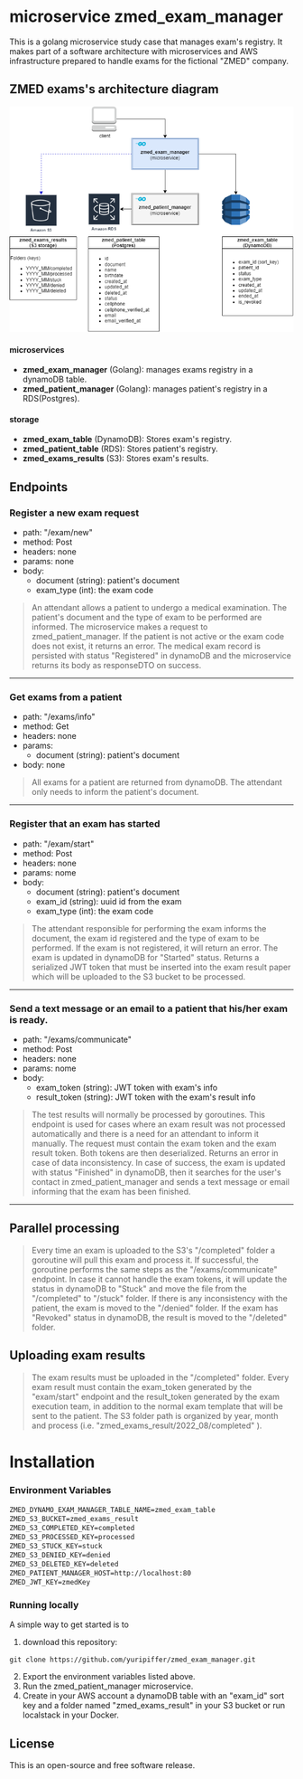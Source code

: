 # microservice zmed_exam_manager
This is a golang microservice study case that manages exam's registry.
It makes part of a software architecture with microservices and AWS infrastructure prepared to handle exams for the fictional "ZMED" company.

## ZMED exams's architecture diagram
![](zmed_diagram.png)
#### microservices
 - **zmed_exam_manager** (Golang): manages exams registry in a dynamoDB table.
 - **zmed_patient_manager** (Golang): manages patient's registry in a RDS(Postgres).

#### storage
- **zmed_exam_table** (DynamoDB): Stores exam's registry.
- **zmed_patient_table** (RDS): Stores patient's registry.
- **zmed_exams_results** (S3): Stores exam's results.


## Endpoints
### Register a new exam request
- path: "/exam/new"
- method: Post
- headers: none
- params: none
- body: 
  - document (string): patient's document
  - exam_type (int): the exam code
> An attendant allows a patient to undergo a medical examination. The patient's document and the type of exam to be performed are informed.
The microservice makes a request to zmed_patient_manager. If the patient is not active or the exam code does not exist, it returns an error.
The medical exam record is persisted with status "Registered" in dynamoDB and the microservice returns its body as responseDTO on success.
-----
### Get exams from a patient
- path: "/exams/info"
- method: Get
- headers: none
- params: 
  - document (string): patient's document
- body: none
>All exams for a patient are returned from dynamoDB. The attendant only needs to inform the patient's document.
----
### Register that an exam has started
- path: "/exam/start"
- method: Post
- headers: none
- params: nome
- body: 
  - document (string): patient's document
  - exam_id (string): uuid id from the exam
  - exam_type (int): the exam code
> The attendant responsible for performing the exam informs the document, the exam id registered and the type of exam to be performed. 
> If the exam is not registered, it will return an error. 
> The exam is updated in dynamoDB for "Started" status. 
> Returns a serialized JWT token that must be inserted into the exam result paper which will be uploaded to the S3 bucket to be processed.
-----
### Send a text message or an email to a patient that his/her exam is ready.
- path: "/exams/communicate"
- method: Post
- headers: none
- params: nome
- body:
  - exam_token (string): JWT token with exam's info
  - result_token (string): JWT token with the exam's result info
> The test results will normally be processed by goroutines. 
> This endpoint is used for cases where an exam result was not processed automatically and there is a need for an attendant to inform it manually. 
> The request must contain the exam token and the exam result token. 
> Both tokens are then deserialized. Returns an error in case of data inconsistency. 
> In case of success, the exam is updated with status "Finished" in dynamoDB, then it searches for the user's contact in zmed_patient_manager and sends a text message or email informing that the exam has been finished.
-----
## Parallel processing
> Every time an exam is uploaded to the S3's "/completed" folder a goroutine will pull this exam and process it. 
> If successful, the goroutine performs the same steps as the "/exams/communicate" endpoint. 
> In case it cannot handle the exam tokens, it will update the status in dynamoDB to "Stuck" and move the file from the "/completed"  to "/stuck" folder.
> If there is any inconsistency with the patient, the exam is moved to the "/denied" folder. If the exam has "Revoked" status in dynamoDB, the result is moved to the "/deleted" folder.

## Uploading exam results
> The exam results must be uploaded in the "/completed" folder. 
> Every exam result must contain the exam_token generated by the "exam/start" endpoint and the result_token generated by the exam execution team, in addition to the normal exam template that will be sent to the patient.
The S3 folder path is organized by year, month and process (i.e. "zmed_exams_result/2022_08/completed" ).
# Installation
### Environment Variables
```azure
ZMED_DYNAMO_EXAM_MANAGER_TABLE_NAME=zmed_exam_table
ZMED_S3_BUCKET=zmed_exams_result
ZMED_S3_COMPLETED_KEY=completed
ZMED_S3_PROCESSED_KEY=processed
ZMED_S3_STUCK_KEY=stuck
ZMED_S3_DENIED_KEY=denied
ZMED_S3_DELETED_KEY=deleted
ZMED_PATIENT_MANAGER_HOST=http://localhost:80
ZMED_JWT_KEY=zmedKey
```
### Running locally
A simple way to get started is to 
1. download this repository:
```
git clone https://github.com/yuripiffer/zmed_exam_manager.git
```
2. Export the environment variables listed above.
3. Run the zmed_patient_manager microservice.
4. Create in your AWS account a dynamoDB table with an "exam_id" sort key and a folder named "zmed_exams_result" in your S3 bucket or run localstack in your Docker.

## License
This is an open-source and free software release.
